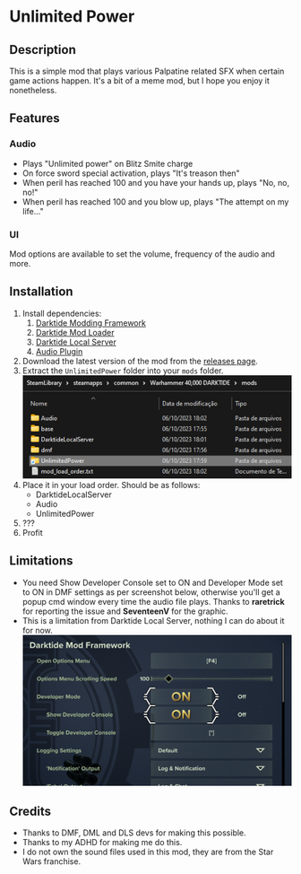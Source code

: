 # Unlimited Power
## Description
This is a simple mod that plays various Palpatine related SFX when certain game actions happen. It's a bit of a meme mod, but I hope you enjoy it nonetheless.

## Features
### Audio
* Plays "Unlimited power" on Blitz Smite charge
* On force sword special activation, plays "It's treason then"
* When peril has reached 100 and you have your hands up, plays "No, no, no!"
* When peril has reached 100 and you blow up, plays "The attempt on my life..."

### UI
Mod options are available to set the volume, frequency of the audio and more.

## Installation
1. Install dependencies:
    1. [Darktide Modding Framework](https://www.nexusmods.com/warhammer40kdarktide/mods/8)
    2. [Darktide Mod Loader](https://www.nexusmods.com/warhammer40kdarktide/mods/19)
    3. [Darktide Local Server](https://www.nexusmods.com/warhammer40kdarktide/mods/211)
    4. [Audio Plugin](https://www.nexusmods.com/warhammer40kdarktide/mods/196)
2. Download the latest version of the mod from the [releases page](https://github.com/JCalebBR/UnlimitedPower/releases/latest).
3. Extract the `UnlimitedPower` folder into your `mods` folder.
![](images/image.png)
4. Place it in your load order. Should be as follows:
    * DarktideLocalServer
    * Audio
    * UnlimitedPower
5. ???
6. Profit

## Limitations
* You need Show Developer Console set to ON and Developer Mode set to ON in DMF settings as per screenshot below, otherwise you'll get a popup cmd window every time the audio file plays. Thanks to **raretrick** for reporting the issue and **SeventeenV** for the graphic.
* This is a limitation from Darktide Local Server, nothing I can do about it for now.
![](images/image-1.png)

## Credits

* Thanks to DMF, DML and DLS devs for making this possible.
* Thanks to my ADHD for making me do this.
* I do not own the sound files used in this mod, they are from the Star Wars franchise.